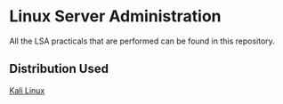# Linux Server Administration
All the LSA practicals that are performed can be found in this repository. 

## Distribution Used
<a href="https://www.kali.org/">Kali Linux</a>

